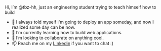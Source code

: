 Hi, I’m @tbz-hh, just an engineering student trying to teach himself how to build
- 👀 I always told myself I'm going to deploy an app someday, and now I realized some day can be now.
- 🌱 I’m currently learning how to build web applications.
- 💞️ I’m looking to collaborate on anything cool.
- 📫 Reach me on my [Linkedin](www.linkedin.com/in/tarik-al-hazmi-b73a07110) if you want to chat :) 
